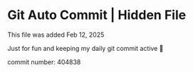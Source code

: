 # Git Auto Commit | Hidden File

This file was added Feb 12, 2025

Just for fun and keeping my daily git commit active 🤪

commit number: 404838
